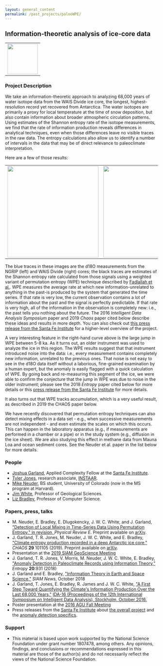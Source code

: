 ```yaml
---
layout: general_content
permalink: /past_projects/paleoWPE/
---
```

<h2>Information-theoretic analysis of ice-core data</h2>

<TABLE BORDER=0 CELLSPACING=8 CELLPADDING=8>
<TR ALIGN=Center>

<TD><A HREF="{{ '/assets/paleoWPE/wais-pit.jpg' | relative_url }}" height="100"
onMouseMove="window.status='Show this image a little larger'; return
true"><IMG SRC="{{ '/assets/paleoWPE/wais-pit.jpg' | relative_url }}"
height="100"></A></TD>

</TR>
</TABLE>


<h3>Project Description</h3>

We take an information-theoretic approach to analyzing 68,000 years of
water isotope data from the WAIS Divide ice core, the longest,
highest-resolution record yet recovered from Antarctica. The water
isotopes are primarily a proxy for local temperature at the time of
snow deposition, but also contain information about broader
atmospheric circulation patterns.  Using estimates of the Shannon
entropy rate of the isotope measurements, we find that the rate of
information production reveals differences in analytical techniques,
even when those differences leave no visible traces in the raw
data. The entropy calculations also allow us to identify a number of
intervals in the data that may be of direct relevance to paleoclimate
interpretation.


Here are a few of those results:

<TABLE BORDER=0 CELLSPACING=8 CELLPADDING=8>
<TR ALIGN=Center>

<TD><A HREF="{{ '/assets/paleoWPE/NGRIP_d18O_wpe.jpg' | relative_url }}" height="500"
onMouseMove="window.status='Show this image a little larger'; return
true"><IMG SRC="{{ '/assets/paleoWPE/NGRIP_d18O_wpe.jpg' | relative_url }}"
height="300"></A></TD>

<TD><A HREF="{{ '/assets/paleoWPE/WDC_d18O_wpe.jpg' | relative_url }}" height="500"
onMouseMove="window.status='Show this image a little larger'; return
true"><IMG SRC="{{ '/assets/paleoWPE/WDC_d18O_wpe.jpg' | relative_url }}"
height="300"></A></TD>

</TR>
</TABLE>

The blue traces in these images are the d18O measurements from the
NGRIP (left) and WAIS Divide (right) cores; the black traces are estimates of the
Shannon entropy rate calculated from those signals using a weighted
variant of permutation entropy (WPE) technique described by
<a href="https://journals.aps.org/pre/abstract/10.1103/PhysRevE.87.022911">
Fadlallah et al.</a>.  WPE measures the average rate at which new
information-unrelated to anything in the past-is produced by the
system that generated the time series.  If that rate is very low, the
current observation contains a lot of information about the past and
the signal is perfectly predictable.  If that rate is very high, all
of the information in the observation is completely new: i.e., the
past tells you nothing about the future.  The 2016 <i>Intelligent Data
Analysis Symposium</i> paper and 2019 <i>Chaos</i> paper cited
below describe these ideas and results in more depth.  You can also
check
out <a href="https://www.santafe.edu/news-center/news/predicting-unpredictability-information-theory-offers-new-way-read-ice-cores">this
press release from the Santa Fe Institute</a> for a higher-level
overview of the project.

A very interesting feature in the right-hand curve above is the
large jump in WPE between 5-8 ka.  As it turns out, an older
instrument was used to analyze the ice in this region.  The WPE
results suggest that that instrument introduced noise into the data:
i.e., every measurement contains completely new information, unrelated
to the previous ones.  That noise is not easy to see in the d18O data
itself without a laborious, fine-grained examination by a human
expert, but the anomaly is easily flagged with a quick calculation of
WPE.  By going back and re-measuring this segment of the ice, we were
able to confirm the conjecture that the jump in WPE was due to noise
in the older instrument; please see the 2018
<i>Entropy</i> paper cited below for more details or this
<a href="https://santafe.edu/news-center/news/how-complexity-science-can-quickly-detect-anomalies-climate-records">
press release from the Santa Fe Institute</a> for more details.


It also turns out that WPE tracks accumulation, which is a very
useful result, as described in 2019 the CHAOS paper below.


We have recently discovered that permutation entropy techniques
can also detect mixing effects in a data set - e.g., when successive
measurements are not independent - and even estimate the scales on
which this occurs.  This can happen in the laboratory apparatus (e.g.,
if measurements are performed in a chamber or a pipe) or in the study
system (e.g., diffusion in the ice sheet).  We are also studying this
effect in methane data from Mauna Loa and ocean sediment cores.  See
the Neuder et al. paper in the list below for more details.

<h3> People</h3> 


<ul> 
	<li> <a href="joshuagarland.com">Joshua Garland</a>, Applied
	Complexity Fellow at the <A HREF="http://www.santafe.edu">Santa Fe
	Institute</a>.
	</li>
	<li>
	<a href="https://instaar.colorado.edu/people/tyler-jones/"> Tyler
	Jones</a>, research
	associate, <a href="http://instaar.colorado.edu">INSTAAR</a>.
	</li>
	<li>
	<a href="https://michaelneuder.github.io/"> Mike
	Neuder</a>, BS student, University of Colorado (now in the MS program
	at Harvard).
	</li>
	<li>
	<a href="http://instaar.colorado.edu/people/james-w-c-white/">Jim
	White</a>, Professor of Geological Sciences.
	</li>
	<li>
	<a href="{{ '/' | relative_url }}"> Liz Bradley</a>, Professor of Computer
	Science.
	</li>
</ul> 


<h3> Papers, press, talks</h3>
<ul>
	<li> M. Neuder, E.  Bradley, E. Dlugokencky, J. W. C. White, and
	J. Garland, 
	<a href="https://aip.scitation.org/doi/10.1063/1.5127211">
	"Detection of Local Mixing in Time-Series Data Using Permutation
	Entropy," in revision,
	</a> <i>Physical Review E</i>.  Preprint available
	on <a href="https://arxiv.org/abs/2010.12384">arXiv</a>.
	</li>
	<li>
	J. Garland, T. R. Jones, M. Neuder,
	J. W. C. White, and E.
	Bradley, <a href="https://aip.scitation.org/doi/10.1063/1.5127211">
	"Climate entropy production recorded in a deep Antarctic ice core,"
	</a> <i>CHAOS</i> <b>29</b> 101105 (2019).  Preprint available
	on <a href="http://arxiv.org/abs/1806.10936">arXiv</a>.
	</li>
	<li>
	Presentation at
	the <a href="http://meetings.siam.org/sess/dsp_programsess.cfm?SESSIONCODE=66901">
	2019 SIAM GeoScience Meeting</a>
	</li>
	<li>
	J. Garland, T. R. Jones, V. Morris, M. Neuder, J. W. C. White,
	E. Bradley,
	<a href="https://www.mdpi.com/journal/entropy/special_issues/theory_geosciences">"Anomaly
	Detection in Paleoclimate Records using Information
	Theory,"</a> <i>Entropy</i> <b>20</b>:931 (2018)
	</li>
	<li>
	J. Garland and
	E. Bradley, <a href="https://sinews.siam.org/Details-Page/information-theory-in-earth-and-space-science">"Information
	Theory in Earth and Space Science,"</a> <i>SIAM News</i>, October 2018
	</li>
	<li>
	J. Garland, T. Jones, E. Bradley, R. James and
	J. W. C. White, <a href="{{ '/assets/papers/Garland-IDA2016.pdf' | relative_url }}"> "A First Step
	Toward Quantifying the Climate's Information Production Over the Last
	68,000 Years,"</a> <a href="https://link.springer.com/book/10.1007/978-3-319-46349-0">IDA-16
	(Proceedings of the 12th International Symposium on Intelligent Data
	Analysis), Stockholm, October 2016.</a>
	</li>
	<li>
	Poster presentation at
	the <a href="https://agu.confex.com/agu/fm16/meetingapp.cgi/Paper/148855">
	2016 AGU Fall Meeting</a>
	</li>
	<li>
	Press releases from the <a href="http://www.santafe.edu">Santa Fe
	Institute</a>
	about <a href="https://www.santafe.edu/news-center/news/predicting-unpredictability-information-theory-offers-new-way-read-ice-cores">the
	overall project</a> and
	the <a href="https://santafe.edu/news-center/news/how-complexity-science-can-quickly-detect-anomalies-climate-records">
	anomaly detection specifics</a>.
	</li>
</ul>


<h3> Support</h3>
<ul>
	<li> This material is based upon work supported by the National
	Science Foundation under grant number 1807478, among others.  Any
	opinions, findings, and conclusions or recommendations expressed in
	this material are those of the author(s) and do not necessarily
	reflect the views of the National Science Foundation.
	</li>
</ul>



<IMG SRC="{{ '/assets/gifs/rainbow.gif' | relative_url }}" WIDTH="350" HEIGHT="5">   

